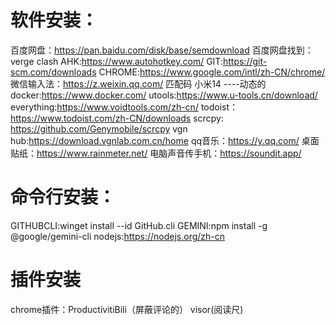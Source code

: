 
# 软件安装：

百度网盘：https://pan.baidu.com/disk/base/semdownload
百度网盘找到：verge clash
AHK:https://www.autohotkey.com/
GIT:https://git-scm.com/downloads
CHROME:https://www.google.com/intl/zh-CN/chrome/
微信输入法：https://z.weixin.qq.com/    匹配码 小米14 ----动态的
docker:https://www.docker.com/
utools:https://www.u-tools.cn/download/
everything:https://www.voidtools.com/zh-cn/
todoist：https://www.todoist.com/zh-CN/downloads
scrcpy:  https://github.com/Genymobile/scrcpy
vgn hub:https://download.vgnlab.com.cn/home
qq音乐：https://y.qq.com/
桌面贴纸：https://www.rainmeter.net/
电脑声音传手机：https://soundit.app/
# 命令行安装：

GITHUBCLI:winget install --id GitHub.cli
GEMINI:npm install -g @google/gemini-cli
nodejs:https://nodejs.org/zh-cn

# 插件安装
chrome插件：ProductivitiBili（屏蔽评论的）
           visor(阅读尺)
